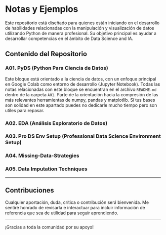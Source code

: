 # Notas y Ejemplos

Este repositorio está diseñado para quienes están iniciando en el desarrollo de habilidades relacionadas con la manipulación y visualización de datos utilizando Python de manera profesional. Su objetivo principal es ayudar a desarrollar competencias en el ámbito de Data Science and IA.

## Contenido del Repositorio

### A01. PyDS (Python Para Ciencia de Datos)
Este bloque está orientado a la ciencia de datos, con un enfoque principal en Google Colab como entorno de desarrollo (Jupyter Notebook). Todas las notas relacionadas con este bloque se encuentran en el archivo `README.md` dentro de la carpeta `A01`. Parte de la orientación hacia la compresión de las más relevantes herramientas de numpy, pandas y matplotlib. Sí tus bases son solidad en este apartado puedes no dedicarle mucho tiempo pero son utiles para repasar.

### A02. EDA (Análisis Exploratorio de Datos)

### A03. Pro DS Env Setup (Professional Data Science Environment Setup)

### A04. Missing-Data-Strategies

### A05. Data Imputation Techniques

---

## Contribuciones

Cualquier aportación, duda, crítica o contribución será bienvenida. Me sentiré honrado de revisarla e interactuar para incluir información de referencia que sea de utilidad para seguir aprendiendo.

---

¡Gracias a toda la comunidad por su apoyo!
